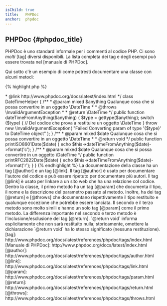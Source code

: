 ```yaml
---
isChild: true
title:   PHPDoc
anchor:  phpdoc
---
```


## PHPDoc {#phpdoc_title}

PHPDoc è uno standard informale per i commenti al codice PHP. Ci sono *molti*
[tag] diversi disponibili. La lista completa dei tag e degli esempi può essere
trovata nel [manuale di PHPDoc].

Qui sotto c'è un esempio di come potresti documentare una classe con alcuni
metodi:

{% highlight php %}
<?php
/**
 * @author Un Nome <un.nome@example.com>
 * @link http://www.phpdoc.org/docs/latest/index.html
 */
class DateTimeHelper
{
    /**
     * @param mixed $anything Qualunque cosa che si possa convertire in un oggetto \DateTime
     *
     * @throws \InvalidArgumentException
     *
     * @return \DateTime
     */
    public function dateTimeFromAnything($anything)
    {
        $type = gettype($anything);

        switch ($type) {
            // Del codice che prova a restituire un oggetto \DateTime
        }

        throw new \InvalidArgumentException(
            "Failed Converting param of type '{$type}' to DateTime object"
        );
    }

    /**
     * @param mixed $date Qualunque cosa che si possa convertire in un oggetto \DateTime
     *
     * @return void
     */
    public function printISO8601Date($date)
    {
        echo $this->dateTimeFromAnything($date)->format('c');
    }

    /**
     * @param mixed $date Qualunque cosa che si possa convertire in un oggetto \DateTime
     */
    public function printRFC2822Date($date)
    {
        echo $this->dateTimeFromAnything($date)->format('r');
    }
}
{% endhighlight %}

La documentazione della classe ha un tag [@author] e un tag [@link]. Il tag
[@author] è usato per documentare l'autore del codice e può essere ripetuto per
documentare più autori. Il tag [@link] è usato per linkare a un sito web che ha
una relazione col codice.

Dentro la classe, il primo metodo ha un tag [@param] che documenta il tipo, il
nome e la descrizione del parametro passato al metodo. Inoltre, ha dei tag
[@return] e [@throws] che documentano rispettivamente il tipo restituito e
qualunque eccezione che potrebbe essere lanciata.

Il secondo e il terzo metodo sono molto simili e hanno un solo tag [@param] come
il primo metodo. La differenza importante nel secondo e terzo metodo è
l'inclusione/esclusione del tag [@return]. `@return void` informa esplicitamente
che non sarà restituito nulla; storicamente, omettere la dichiarazione `@return
void` ha lo stesso significato (nessuna restituzione).

[tag]: http://www.phpdoc.org/docs/latest/references/phpdoc/tags/index.html
[Manuale di PHPDoc]: http://www.phpdoc.org/docs/latest/index.html
[@author]: http://www.phpdoc.org/docs/latest/references/phpdoc/tags/author.html
[@link]: http://www.phpdoc.org/docs/latest/references/phpdoc/tags/link.html
[@param]: http://www.phpdoc.org/docs/latest/references/phpdoc/tags/param.html
[@return]: http://www.phpdoc.org/docs/latest/references/phpdoc/tags/return.html
[@throws]: http://www.phpdoc.org/docs/latest/references/phpdoc/tags/throws.html
